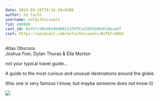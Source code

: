 ```yaml
---
date: 2024-04-16T19:14:18+0200
author: no faith
username: nofaithvisuals
fid: 406908
cast_id: 0xfb7cd6b4634640011d78f61e10d3b8bd518aaadf
cast: https://warpcast.com/nofaithvisuals/0xfb7cd6b4
---
```

Atlas Obscura  
Joshua Foer, Dylan Thuras & Ella Morton  
  
not your typical travel guide…  
  
A guide to the most curious and unusual destinations around the globe.  
  
(this one is very famous I know, but maybe someone does not know it)  

![](https://imagedelivery.net/BXluQx4ige9GuW0Ia56BHw/31698ad9-ef08-483f-d24d-f3b84fa10f00/original)